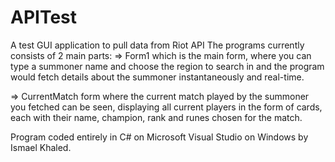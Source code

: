 # APITest
A test GUI application to pull data from Riot API
The programs currently consists of 2 main parts:
=> Form1 which is the main form, where you can type a summoner name and choose the region to search in and the program would
 fetch details about the summoner instantaneously and real-time.
 
=> CurrentMatch form where the current match played by the summoner you fetched can be seen, displaying all current players in the form of cards, each with their name, champion, rank and runes chosen for the match.

Program coded entirely in C# on Microsoft Visual Studio on Windows by Ismael Khaled.
